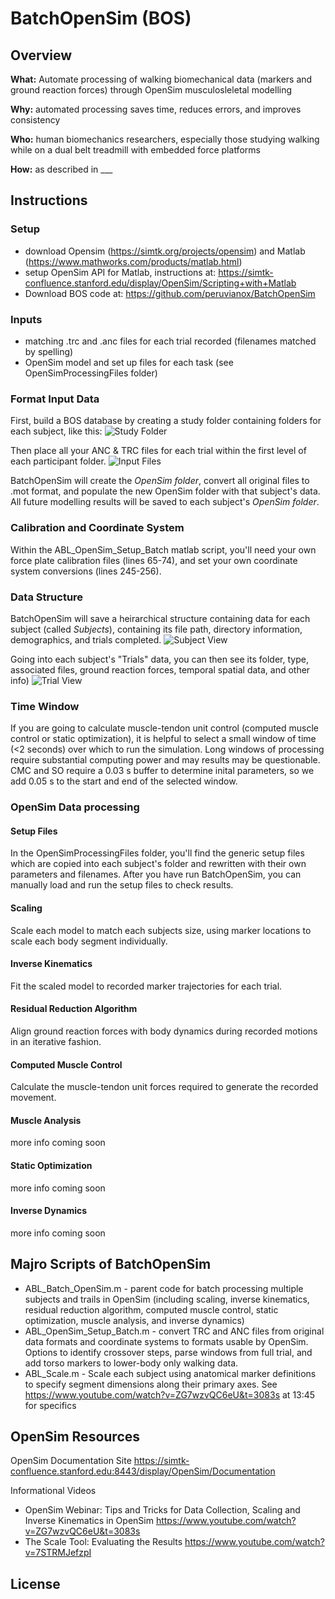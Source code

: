 # BatchOpenSim (BOS)

## Overview

**What:** Automate processing of walking biomechanical data (markers and ground reaction forces) through OpenSim musculosleletal modelling

**Why:** automated processing saves time, reduces errors, and improves consistency

**Who:** human biomechanics researchers, especially those studying walking while on a dual belt treadmill with embedded force platforms

**How:** as described in ___
 

## Instructions

### Setup
- download Opensim (https://simtk.org/projects/opensim) and Matlab (https://www.mathworks.com/products/matlab.html)
- setup OpenSim API for Matlab, instructions at: https://simtk-confluence.stanford.edu/display/OpenSim/Scripting+with+Matlab
- Download  BOS code at:  https://github.com/peruvianox/BatchOpenSim

### Inputs
- matching .trc and .anc files for each trial recorded (filenames matched by spelling)
- OpenSim model and set up files for each task (see OpenSimProcessingFiles folder) 
 
### Format Input Data
First, build a BOS database by creating a study folder containing folders for each subject, like this: 
![Study Folder](https://github.com/peruvianox/BatchOpenSim/blob/master/Study_Folder.PNG)

Then place all your ANC & TRC files for each trial within the first level of each participant folder. 
![Input Files](https://github.com/peruvianox/BatchOpenSim/blob/master/Input_Files.PNG)

BatchOpenSim will create the *OpenSim folder*, convert all original files to .mot format, and populate the new OpenSim folder with that subject's data. All future modelling results will be saved to each subject's *OpenSim folder*. 

### Calibration and Coordinate System 
Within the ABL_OpenSim_Setup_Batch matlab script, you'll need your own force plate calibration files (lines 65-74), and set your own coordinate system conversions (lines 245-256).

### Data Structure
BatchOpenSim will save a heirarchical structure containing data for each subject (called *Subjects*), containing its file path, directory information, demographics, and trials completed. 
![Subject View](https://github.com/peruvianox/BatchOpenSim/blob/master/Subject_view.png)

Going into each subject's "Trials" data, you can then see its folder, type, associated files, ground reaction forces, temporal spatial data, and other info)
![Trial View](https://github.com/peruvianox/BatchOpenSim/blob/master/Trial_view.png)
 
### Time Window
If you are going to calculate muscle-tendon unit control (computed muscle control or static optimization), it is helpful to select a small window of time (<2 seconds) over which to run the simulation. Long windows of processing require substantial computing power and may results may be questionable. CMC and SO require a 0.03 s buffer to determine inital parameters, so we add 0.05 s to the start and end of the selected window. 

### OpenSim Data processing
#### Setup Files
In the OpenSimProcessingFiles folder, you'll find the generic setup files which are copied into each subject's folder and rewritten with their own parameters and filenames. After you have run BatchOpenSim, you can manually load and run the setup files to check results. 

#### Scaling
Scale each model to match each subjects size, using marker locations to scale each body segment individually. 

#### Inverse Kinematics
Fit the scaled model to recorded marker trajectories for each trial. 

#### Residual Reduction Algorithm
Align ground reaction forces with body dynamics during recorded motions in an iterative fashion. 

#### Computed Muscle Control
Calculate the muscle-tendon unit forces required to generate the recorded movement. 

#### Muscle Analysis
more info coming soon

#### Static Optimization
more info coming soon

#### Inverse Dynamics
more info coming soon

## Majro Scripts of BatchOpenSim 
- ABL_Batch_OpenSim.m - parent code for batch processing multiple subjects and trails in OpenSim (including scaling, inverse kinematics, residual reduction algorithm, computed muscle control, static optimization, muscle analysis, and inverse dynamics)
- ABL_OpenSim_Setup_Batch.m - convert TRC and ANC files from original data formats and coordinate systems to formats usable by OpenSim. Options to identify crossover steps, parse windows from full trial, and add torso markers to lower-body only walking data. 
- ABL_Scale.m - Scale each subject using anatomical marker definitions to specify segment dimensions along their primary axes. See https://www.youtube.com/watch?v=ZG7wzvQC6eU&t=3083s at 13:45 for specifics

## OpenSim Resources
OpenSim Documentation Site
https://simtk-confluence.stanford.edu:8443/display/OpenSim/Documentation
  
Informational Videos
- OpenSim Webinar: Tips and Tricks for Data Collection, Scaling and Inverse Kinematics in OpenSim https://www.youtube.com/watch?v=ZG7wzvQC6eU&t=3083s 
- The Scale Tool: Evaluating the Results https://www.youtube.com/watch?v=7STRMJefzpI

## License



